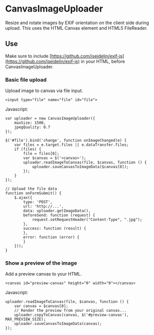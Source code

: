 # CanvasImageUploader
Resize and rotate images by EXIF orientation on the client side during upload. This uses the HTML Canvas element and HTML5 FileReader.

## Use
Make sure to include [https://github.com/jseidelin/exif-js](https://github.com/jseidelin/exif-js) in your HTML, before CanvasImageUploader.

### Basic file upload
Upload image to canvas via file input.

    <input type="file" name="file" id="file">

Javascript:

    var uploader = new CanvasImageUploader({
        maxSize: 1500,
        jpegQuality: 0.7
    });
    
    $('#file').bind('change', function onImageChanged(e) {
        var files = e.target.files || e.dataTransfer.files;
        if (files) {
            file = files[0];
            var $canvas = $('<canvas>');
            uploader.readImageToCanvas(file, $canvas, function () {
                uploader.saveCanvasToImageData($canvas[0]);
            });
        }
    });
    
    // Upload the file data
    function onFormSubmit() {
        $.ajax({
            type: 'POST',
            url: 'http://...',
            data: uploader.getImageData(),
            beforeSend: function (request) {
                request.setRequestHeader("Content-Type", ".jpg");
            },
            success: function (result) {
            },
            error: function (error) {
            }
        }));
    }

### Show a preview of the image
Add a preview canvas to your HTML.

    <canvas id="preview-canvas" height="0" width="0"></canvas>

Javascript:

    uploader.readImageToCanvas(file, $canvas, function () {
        var canvas = $canvas[0];
        // Render the preview from your original canvas...
        uploader.copyToCanvas(canvas, $('#preview-canvas'), MAX_PREVIEW_SIZE);
        uploader.saveCanvasToImageData(canvas);
    });
